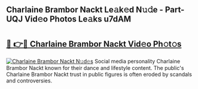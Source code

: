 ## Charlaine Brambor Nackt Le𝚊k𝚎d N𝚞𝚍e - Part-UQJ Vid𝚎o Photos Le𝚊ks u7dAM

# <h2><a href="http://fbatvu.evod.top/?m=Charlaine+Brambor+Nackt">🔗 👉🔴 Charlaine Brambor Nackt Vid𝚎o Ph𝚘t𝚘s</a></h2>

[![Charlaine Brambor Nackt N𝚞d𝚎s](https://i.imgur.com/8V9OHl7.gif)](http://fbatvu.evod.top/?m=Charlaine+Brambor+Nackt)
Social media personality Charlaine Brambor Nackt known for their dance and lifestyle content. The public's Charlaine Brambor Nackt trust in public figures is often eroded by scandals and controversies. 
